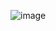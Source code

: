![image](https://user-images.githubusercontent.com/65801167/187034194-628c66ec-d69c-4f9b-a6e6-c2c594556ede.png)
